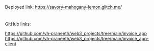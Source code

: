 Deployed link: https://savory-mahogany-lemon.glitch.me/

#
GitHub links:

https://github.com/vh-praneeth/web3_projects/tree/main/invoice_app
https://github.com/vh-praneeth/web3_projects/tree/main/invoice_app-client
